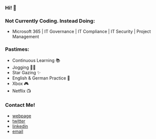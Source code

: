 ### Hi! 👋

### Not Currently Coding. Instead Doing:
 - Microsoft 365 | IT Governance | IT Compliance | IT Security | Project Management
 
### Pastimes:
 - Continuous Learning 📚
 - Jogging 🤸‍♂️
 - Star Gazing ✨
 - English & German Practice 🦜
 - Xbox 🎮
 - Netflix 📺
 
### Contact Me!
 - <a href="https://msalazar97.github.io" target="_blank">webpage</a>
 - <a href="https://twitter.com/msalazar_97" target="_blank">twitter</a>
 - <a href="https://www.linkedin.com/in/manuel-alejandro-salazar-avila/" target="_blank">linkedin</a>
 - <a href="mailto:manuel.salazarav@outlook.com" target="_blank">email</a>
